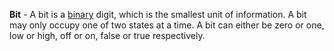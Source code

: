 **Bit** - A bit is a [binary](docs/Definitions/Binary.md) digit, which is the smallest unit of information. A bit may only occupy one of two states at a time. A bit can either be zero or one, low or high, off or on, false or true respectively.
